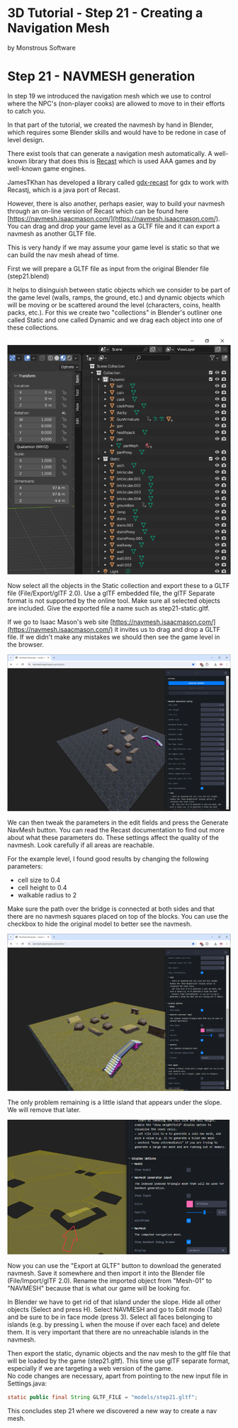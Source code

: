 # 3D Tutorial - Step 21 - Creating a Navigation Mesh
by Monstrous Software


# Step 21 - NAVMESH generation

In step 19 we introduced the navigation mesh which we use to control where the NPC's (non-player cooks) are allowed to move to in their efforts to catch you.

In that part of the tutorial, we created the navmesh by hand in Blender, which requires some Blender skills and would have to be redone in case of level design.

There exist tools that can generate a navigation mesh automatically.  A well-known library that does this is [Recast](https://recastnav.com/) which is used AAA games and by well-known game engines.

JamesTKhan has developed a library called [gdx-recast](https://github.com/JamesTKhan/gdx-recast) for gdx to work with Recastj, which is a java port of Recast.

However, there is also another, perhaps easier, way to build your navmesh through an on-line version of Recast which can be found here [https://navmesh.isaacmason.com/](https://navmesh.isaacmason.com/).
You can drag and drop your game level as a GLTF file and it can export a navmesh as another GLTF file.

This is very handy if we may assume your game level is static so that we can build the nav mesh ahead of time.

First we will prepare a GLTF file as input from the original Blender file (step21.blend)

It helps to disinguish between static objects which we consider to be part of the game level (walls, ramps, the ground, etc.) and dynamic objects which will be moving or be scattered around the level (characters, coins, health packs, etc.).
For this we create two "collections" in Blender's outliner one called Static and one called Dynamic and we drag each object into one of these collections.

![Blender collections](/assets/images/blender-grouping.png)

Now select all the objects in the Static collection and export these to a GLTF file (File/Export/glTF 2.0). Use a glTF embedded file, the glTF Separate format is not supported by the online tool. Make sure all selected objects are included.
Give the exported file a name such as step21-static.gltf.

If we go to Isaac Mason's web site [https://navmesh.isaacmason.com/](https://navmesh.isaacmason.com/) it invites us to drag and drop a GLTF file.  If we didn't make any mistakes we should then see the game level in the browser.

![online tool](/assets/images/isaacmason.png)

We can then tweak the parameters in the edit fields and press the Generate NavMesh button.  You can read the Recast documentation to find out more about what these parameters do. These settings affect the quality of the navmesh.
Look carefully if all areas are reachable.

For the example level, I found good results by changing the following parameters:
- cell size to 0.4
- cell height to 0.4
- walkable radius to 2

Make sure the path over the bridge is connected at both sides and that there are no navmesh squares placed on top of the blocks. You can use the checkbox to hide the original model to better see the navmesh.

![generated navmesh visible](/assets/images/isaacmason2.png)

The only problem remaining is a little island that appears under the slope. We will remove that later.

![island](/assets/images/isaacmason3.png)

Now you can use the "Export at GLTF" button to download the generated navmesh. Save it somewhere and then import it into the Blender file (File/Import/glTF 2.0).  Rename the imported object from "Mesh-01" to "NAVMESH" because that is what our game will be looking for.

In Blender we have to get rid of that island under the slope. Hide all other objects (Select and press H). Select NAVMESH and go to Edit mode (Tab) and be sure to be in face mode (press 3).  Select all faces belonging to islands (e.g. by pressing L when the mouse if over each face) and delete them.
It is very important that there are no unreachable islands in the navmesh.

Then export the static, dynamic objects and the nav mesh to the gltf file that will be loaded by the game (step21.gltf).  This time use glTF separate format, especially if we are targeting a web version of the game.  
No code changes are necessary, apart from pointing to the new input file in Settings.java:

```java
static public final String GLTF_FILE = "models/step21.gltf";
```

This concludes step 21 where we discovered a new way to create a nav mesh.


